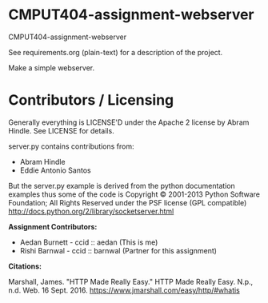 CMPUT404-assignment-webserver
=============================

CMPUT404-assignment-webserver

See requirements.org (plain-text) for a description of the project.

Make a simple webserver.

Contributors / Licensing
========================

Generally everything is LICENSE'D under the Apache 2 license by Abram Hindle. See LICENSE for details.

server.py contains contributions from:

* Abram Hindle
* Eddie Antonio Santos

But the server.py example is derived from the python documentation
examples thus some of the code is Copyright © 2001-2013 Python
Software Foundation; All Rights Reserved under the PSF license (GPL
compatible) http://docs.python.org/2/library/socketserver.html

**Assignment Contributors:**

* Aedan Burnett - ccid :: aedan (This is me)
* Rishi Barnwal - ccid :: barnwal (Partner for this assignment)

**Citations:**

Marshall, James. "HTTP Made Really Easy." HTTP Made Really Easy. N.p., n.d. Web. 16 Sept. 2016. <https://www.jmarshall.com/easy/http/#whatis>
